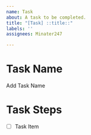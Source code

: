 ```yaml
---
name: Task
about: A task to be completed.
title: "[Task] ::title::"
labels: ''
assignees: Minater247

---
```


# Task Name
Add Task Name

# Task Steps
- [ ] Task Item

